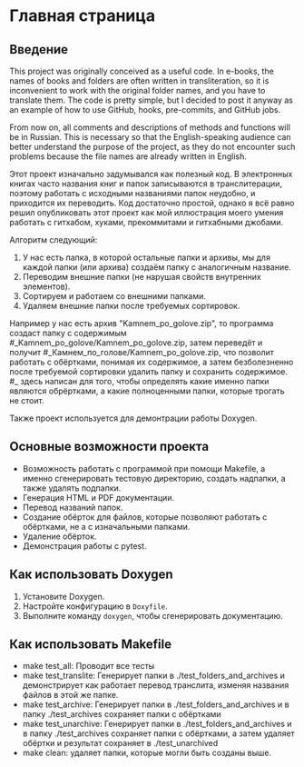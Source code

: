# Главная страница

## Введение
This project was originally conceived as a useful code. In e-books, the names of books and folders are often written in transliteration, so it is inconvenient to work with the original folder names, and you have to translate them. The code is pretty simple, but I decided to post it anyway as an example of how to use GitHub, hooks, pre-commits, and GitHub jobs.

From now on, all comments and descriptions of methods and functions will be in Russian. This is necessary so that the English-speaking audience can better understand the purpose of the project, as they do not encounter such problems because the file names are already written in English.

Этот проект изначально задумывался как полезный код. В электронных книгах часто названия книг и папок записываются в транслитерации, поэтому работать с исходными названиями папок неудобно, и приходится их переводить. Код достаточно простой, однако я всё равно решил опубликовать этот проект как мой иллюстрация моего умения работать с гитхабом, хуками, прекоммитами и гитхабными джобами.


Алгоритм следующий:
1. У нас есть папка, в которой остальные папки и архивы, мы для каждой папки (или архива) создаём папку с аналогичным название.
2. Переводим внешние папки (не нарушая свойств внутренних элементов).
3. Сортируем и работаем со внешними папками.
4. Удаляем внешние папки после требуемых сортировок. 

Например у нас есть архив "Kamnem_po_golove.zip", то программа создаст папку с содержимым \#\_Kamnem_po_golove/Kamnem_po_golove.zip, затем переведёт и получит \#\_Камнем_по_голове/Kamnem_po_golove.zip, что позволит работать с обёртками, понимая их содержимое, а затем безболезненно после требуемой сортировки удалить папку и сохранить содержимое. \#\_ здесь написан для того, чтобы определять какие именно папки являются обрёртками, а какие полноценными папки, которые трогать не стоит.

Также проект используется для демонтрации работы Doxygen. 

## Основные возможности проекта
- Возможность работать с программой при помощи Makefile, а именно сгенерировать тестовую директорию, создать надпапки, а также удалять подпапки.
- Генерация HTML и PDF документации.
- Перевод названий папок.
- Создание обёрток для файлов, которые позволяют работать с обёртками, не а с изначальными папками. 
- Удаление обёрток.
- Демонстрация работы с pytest.


## Как использовать Doxygen
1. Установите Doxygen.
2. Настройте конфигурацию в `Doxyfile`.
3. Выполните команду `doxygen`, чтобы сгенерировать документацию.

## Как использовать Makefile
- make test_all: Проводит все тесты
- make test_translite: Генерирует папки в ./test_folders_and_archives и демонстрирует как работает перевод транслита, изменяя названия файлов в этой же папке.
- make test_archive: Генерирует папки в ./test_folders_and_archives и в папку ./test_archives сохраняет папки с обёртками
- make test_unarchive: Генерирует папки в ./test_folders_and_archives и в папку ./test_archives сохраняет папки с обёртками, а затем удаляет обёртки и результат сохраняет в ./test_unarchived
- make clean: удаляет папки, которые могли быть созданы выше.
